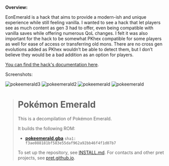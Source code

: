 **Overview:**

EonEmerald is a hack that aims to provide a modern-ish and unique experience while still feeling vanilla. I wanted to see a hack that let players see as much content as gen 3 had to offer, even being compatible with vanilla saves while offering numerous QoL changes. I felt it was also important for the hack to be somewhat PKhex compatible for some players as well for ease of access or transferring old mons. There are no cross gen evolutions added as PKhex wouldn’t be able to detect them, but I don’t believe they would be a bad addition as an option for players.

[You can find the hack's documentation here](https://docs.google.com/spreadsheets/d/1CpPiIwOjtla2IpimvYV5ud4QEYM3cf64GHh-ZYKtDrw/edit?usp=sharing).

Screenshots:

![pokeemerald3](https://github.com/user-attachments/assets/27b59bdf-ff89-4502-a38f-1c11a1034a01)
![pokeemerald2](https://github.com/user-attachments/assets/48e63e80-16fc-44b5-9cbd-d243f0d210b6)
![pokeemerald](https://github.com/user-attachments/assets/966c6c8c-6985-4b23-baa2-1582861450e2)
![pokeemerald](https://github.com/user-attachments/assets/d0f7f0c5-f7ba-427b-943e-78f1262d2f5b)



> # Pokémon Emerald
> This is a decompilation of Pokémon Emerald.
> 
> It builds the following ROM:
> * [**pokeemerald.gba**](https://datomatic.no-intro.org/index.php?page=show_record&s=23&n=1961) `sha1: f3ae088181bf583e55daf962a92bb46f4f1d07b7`
> 
> To set up the repository, see [INSTALL.md](INSTALL.md).
> For contacts and other pret projects, see [pret.github.io](https://pret.github.io/).
